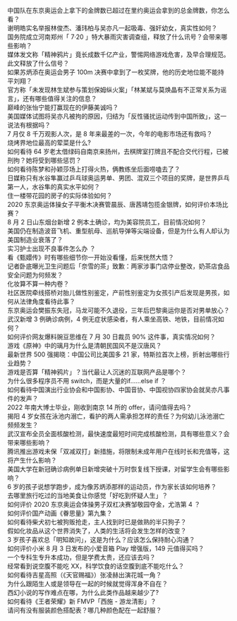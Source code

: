 中国队在东京奥运会上拿下的金牌数已超过在里约奥运会拿到的总金牌数，你怎么看？  
谢明皓实名举报林俊杰、潘玮柏与吴亦凡一起吸毒、强奸幼女，真实性如何？  
国务院成立河南郑州「 7·20 」特大暴雨灾害调查组，释放了什么讯号？会带来哪些影响？  
媒体发文称「精神鸦片」竟长成数千亿产业，警惕网络游戏危害，及早合理规范。此文释放了什么信号？  
如果苏炳添在奥运会男子 100m 决赛中拿到了一枚奖牌，他的历史地位能不能持平刘翔？  
官方称「未发现林生斌参与策划保姆纵火案」「林某斌与莫焕晶有不正常关系为谣言」，还有哪些值得关注的信息？  
巅峰的张怡宁能打赢现在的伊藤美诚吗？  
美国媒体试图将吴亦凡被拘的原因，归结为「反性骚扰运动传到中国所致」，这一说法有根据吗？  
7 月仅 8 千万观影人次，是 8 年来最差的一次，今年的电影市场还有救吗？  
烧烤界地位最高的荤菜是什么?  
如何看待 64 岁老太借绿码自南京来扬州，去棋牌室打牌且不配合交代行程，已被刑拘？她将受到哪些惩罚？  
如何看待陈梦和孙颖莎场上打得火热，俩教练坐后面唠嗑去了？  
日媒称只有水谷隼赢过乒乓球奥运男单、男团、混双三个项目的奖牌，是世界乒乓第一人，水谷隼的真实水平如何？  
住一楼带花园的房子的实际体验如何？  
2020 东京奥运体操女子平衡木决赛管晨辰、唐茜靖包揽金银牌，如何评价本场比赛？  
8 月 2 日山东烟台新增 2 例本土确诊，均为美容院员工，目前情况如何？  
美国仍在制造波音飞机、重型航母、巡航导弹等尖端设备，但是为什么有人却认为美国制造业衰落了？  
实习护士出现不良事件怎么办 ？  
看《甄嬛传》时有哪些细节你一开始没看懂，后来恍然大悟？  
记者卧底曝光卫生问题后「奈雪的茶」致歉：两家涉事门店停业整改，奶茶店食品安全问题为何频发？  
化妆算不算一种内卷？  
社区医院牵线搭桥对胎儿做性别鉴定，产前性别鉴定为女孩引产后发现是男孩，如何从法律角度看待此事？  
东京奥运会樊振东失冠，马龙可能不久退役，三年后巴黎奥运你是否对男单放心？  
武汉新增 3 例确诊病例，4 例无症状感染者，有人乘坐高铁、地铁，目前情况如何？  
如何评价网友爆料豌豆思维在 7 月 30 日裁员 90% 这件事，真实情况如何？  
游戏《原神》中的璃月为什么是清朝民国风不是汉唐风？  
最新世界 500 强揭晓：中国公司比美国多 21 家，特斯拉首次上榜，折射出哪些行业趋势？  
游戏是否算「精神鸦片」？当代最让人沉迷的互联网产品是哪个？  
为什么很多程序员不用 switch，而是大量的if……else if ？  
如何看待中国演出行业协会和中国影协、中国音协、中国视协四家协会就吴亦凡事件的发声？  
2022 年南大博士毕业，刚收到南京 14 所的 offer，请问值得去吗？  
揭阳 4 岁女孩在泳池内溺亡，看护的两人需承担怎样的责任？为何幼儿泳池溺亡频频发生？  
武汉宣布全员全面核酸检测，最快速度最短时间完成核酸检测，具有哪些意义？会带来哪些影响？  
腾讯推出游戏未保「双减双打」新措施，将限制未成年用户在线时长和充值等，这将产生什么影响？  
美国大学在新冠确诊病例单日新增突破十万时恢复线下授课，对留学生会有哪些影响？  
6 岁的孩子说想学跑步，成为像苏炳添那样的运动员，作为家长该如何培养？  
去哪里旅行吃过的当地美食让你感觉「好吃到怀疑人生」？  
如何评价 2020 东京奥运会体操男子双杠决赛邹敬园夺金，尤浩第 4 ？  
如何评价国产动画《眷思量》第九集？  
如何看待柴犬初七被狗贩抢走，主人找到时已是做熟的半只狗子？  
假如化妆品从这个世界消失了，人类的生活将会发生怎样的改变？  
3 岁孩子喜欢总「明知故问」，这是为什么？应该怎么保持耐心沟通？  
如何评价小米 8 月 3 日发布的小爱音箱 Play 增强版，149 元值得买吗？  
一个专科生专升本成功，但是学费太贵，还应该去吗？  
经常看到说空腹不能吃 XX，科学饮食的话空腹到底不能吃什么？  
如何看待吉星高照（《天官赐福》）张凌赫出演花城一角？  
为什么跟陌生人或是领导在一起的时候就觉得浑身不自在？  
西幻小说的写作难点在哪，为什么此类作品越来越少了?  
如何看待《王者荣耀》新 FMVP「西施 - 游龙清影」？  
请问有没有服装颜色搭配表？哪几种颜色配在一起舒服？  
